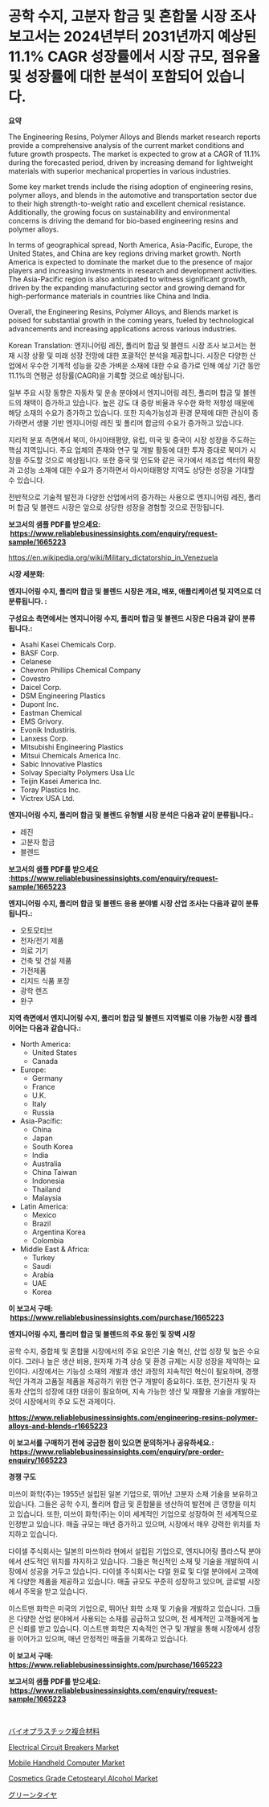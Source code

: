 <p><h1>공학 수지, 고분자 합금 및 혼합물 시장 조사 보고서는 2024년부터 2031년까지 예상된 11.1% CAGR 성장률에서 시장 규모, 점유율 및 성장률에 대한 분석이 포함되어 있습니다.</h1></p><p><strong>요약</strong></p>
<p><p>The Engineering Resins, Polymer Alloys and Blends market research reports provide a comprehensive analysis of the current market conditions and future growth prospects. The market is expected to grow at a CAGR of 11.1% during the forecasted period, driven by increasing demand for lightweight materials with superior mechanical properties in various industries.</p><p>Some key market trends include the rising adoption of engineering resins, polymer alloys, and blends in the automotive and transportation sector due to their high strength-to-weight ratio and excellent chemical resistance. Additionally, the growing focus on sustainability and environmental concerns is driving the demand for bio-based engineering resins and polymer alloys.</p><p>In terms of geographical spread, North America, Asia-Pacific, Europe, the United States, and China are key regions driving market growth. North America is expected to dominate the market due to the presence of major players and increasing investments in research and development activities. The Asia-Pacific region is also anticipated to witness significant growth, driven by the expanding manufacturing sector and growing demand for high-performance materials in countries like China and India.</p><p>Overall, the Engineering Resins, Polymer Alloys, and Blends market is poised for substantial growth in the coming years, fueled by technological advancements and increasing applications across various industries.</p><p>Korean Translation: 엔지니어링 레진, 폴리머 합금 및 블렌드 시장 조사 보고서는 현재 시장 상황 및 미래 성장 전망에 대한 포괄적인 분석을 제공합니다. 시장은 다양한 산업에서 우수한 기계적 성능을 갖춘 가벼운 소재에 대한 수요 증가로 인해 예상 기간 동안 11.1%의 연평균 성장률(CAGR)을 기록할 것으로 예상됩니다.</p><p>일부 주요 시장 동향은 자동차 및 운송 분야에서 엔지니어링 레진, 폴리머 합금 및 블렌드의 채택이 증가하고 있습니다. 높은 강도 대 중량 비율과 우수한 화학 저항성 때문에 해당 소재의 수요가 증가하고 있습니다. 또한 지속가능성과 환경 문제에 대한 관심이 증가하면서 생물 기반 엔지니어링 레진 및 폴리머 합금의 수요가 증가하고 있습니다.</p><p>지리적 분포 측면에서 북미, 아시아태평양, 유럽, 미국 및 중국이 시장 성장을 주도하는 핵심 지역입니다. 주요 업체의 존재와 연구 및 개발 활동에 대한 투자 증대로 북미가 시장을 주도할 것으로 예상됩니다. 또한 중국 및 인도와 같은 국가에서 제조업 섹터의 확장과 고성능 소재에 대한 수요가 증가하면서 아시아태평양 지역도 상당한 성장을 기대할 수 있습니다.</p><p>전반적으로 기술적 발전과 다양한 산업에서의 증가하는 사용으로 엔지니어링 레진, 폴리머 합금 및 블렌드 시장은 앞으로 상당한 성장을 경험할 것으로 전망됩니다.</p></p>
<p><strong>보고서의 샘플 PDF를 받으세요: &nbsp;<a href="https://www.reliablebusinessinsights.com/enquiry/request-sample/1665223">https://www.reliablebusinessinsights.com/enquiry/request-sample/1665223</a></strong></p>
<p><a href="https://en.wikipedia.org/wiki/Military_dictatorship_in_Venezuela">https://en.wikipedia.org/wiki/Military_dictatorship_in_Venezuela</a></p>
<p><strong>시장 세분화:</strong></p>
<p><strong> 엔지니어링 수지, 폴리머 합금 및 블렌드 시장은 개요, 배포, 애플리케이션 및 지역으로 더 분류됩니다. :</strong></p>
<p><strong>구성요소 측면에서는 엔지니어링 수지, 폴리머 합금 및 블렌드 시장은 다음과 같이 분류됩니다.:</strong></p>
<p><ul><li>Asahi Kasei Chemicals Corp.</li><li>BASF Corp.</li><li>Celanese</li><li>Chevron Phillips Chemical Company</li><li>Covestro</li><li>Daicel Corp.</li><li>DSM Engineering Plastics</li><li>Dupont Inc.</li><li>Eastman Chemical</li><li>EMS Grivory.</li><li>Evonik Industiris.</li><li>Lanxess Corp.</li><li>Mitsubishi Engineering Plastics</li><li>Mitsui Chemicals America Inc.</li><li>Sabic Innovative Plastics</li><li>Solvay Specialty Polymers Usa Llc</li><li>Teijin Kasei America Inc.</li><li>Toray Plastics Inc.</li><li>Victrex USA Ltd.</li></ul></p>
<p><strong> 엔지니어링 수지, 폴리머 합금 및 블렌드 유형별 시장 분석은 다음과 같이 분류됩니다.:</strong></p>
<p><ul><li>레진</li><li>고분자 합금</li><li>블렌드</li></ul></p>
<p><strong>보고서의 샘플 PDF를 받으세요 :<a href="https://www.reliablebusinessinsights.com/enquiry/request-sample/1665223">https://www.reliablebusinessinsights.com/enquiry/request-sample/1665223</a></strong></p>
<p><strong> 엔지니어링 수지, 폴리머 합금 및 블렌드 응용 분야별 시장 산업 조사는 다음과 같이 분류됩니다.:</strong></p>
<p><ul><li>오토모티브</li><li>전자/전기 제품</li><li>의료 기기</li><li>건축 및 건설 제품</li><li>가전제품</li><li>리지드 식품 포장</li><li>광학 렌즈</li><li>완구</li></ul></p>
<p><strong>지역 측면에서 엔지니어링 수지, 폴리머 합금 및 블렌드 지역별로 이용 가능한 시장 플레이어는 다음과 같습니다.:</strong></p>
<p><ul>
    <li>
        North America:
        <ul>
            <li>United States</li>
            <li>Canada</li>
        </ul>
    </li>
    <li>
        Europe:
        <ul>
            <li>Germany</li>
            <li>France</li>
            <li>U.K.</li>
            <li>Italy</li>
            <li>Russia</li>
        </ul>
    </li>
    <li>
        Asia-Pacific:
        <ul>
            <li>China</li>
            <li>Japan</li>
            <li>South Korea</li>
            <li>India</li>
            <li>Australia</li>
            <li>China Taiwan</li>
            <li>Indonesia</li>
            <li>Thailand</li>
            <li>Malaysia</li>
        </ul>
    </li>
    <li>
        Latin America:
        <ul>
            <li>Mexico</li>
            <li>Brazil</li>
            <li>Argentina Korea</li>
            <li>Colombia</li>
        </ul>
    </li>
    <li>
        Middle East & Africa:
        <ul>
            <li>Turkey</li>
            <li>Saudi</li>
            <li>Arabia</li>
            <li>UAE</li>
            <li>Korea</li>
        </ul>
    </li>
    </ul></p>
<p><strong>이 보고서 구매: &nbsp;<a href="https://www.reliablebusinessinsights.com/purchase/1665223">https://www.reliablebusinessinsights.com/purchase/1665223</a></strong></p>
<p><strong>엔지니어링 수지, 폴리머 합금 및 블렌드의 주요 동인 및 장벽 시장</strong></p>
<p><p>공학 수지, 중합체 및 혼합물 시장에서의 주요 요인은 기술 혁신, 산업 성장 및 높은 수요이다. 그러나 높은 생산 비용, 원자재 가격 상승 및 환경 규제는 시장 성장을 제약하는 요인이다. 시장에서는 기능성 소재의 개발과 생산 과정의 지속적인 혁신이 필요하며, 경쟁적인 가격과 고품질 제품을 제공하기 위한 연구 개발이 중요하다. 또한, 전기전자 및 자동차 산업의 성장에 대한 대응이 필요하며, 지속 가능한 생산 및 재활용 기술을 개발하는 것이 시장에서의 주요 도전 과제이다.</p></p>
<p><strong><a href="https://www.reliablebusinessinsights.com/engineering-resins-polymer-alloys-and-blends-r1665223">https://www.reliablebusinessinsights.com/engineering-resins-polymer-alloys-and-blends-r1665223</a></strong></p>
<p><strong>이 보고서를 구매하기 전에 궁금한 점이 있으면 문의하거나 공유하세요.: &nbsp;<a href="https://www.reliablebusinessinsights.com/enquiry/pre-order-enquiry/1665223">https://www.reliablebusinessinsights.com/enquiry/pre-order-enquiry/1665223</a></strong></p>
<p><strong>경쟁 구도</strong></p>
<p><p>미쓰이 화학(주)는 1955년 설립된 일본 기업으로, 뛰어난 고분자 소재 기술을 보유하고 있습니다. 그들은 공학 수지, 폴리머 합금 및 혼합물을 생산하여 발전에 큰 영향을 미치고 있습니다. 또한, 미쓰이 화학(주)는 이미 세계적인 기업으로 성장하여 전 세계적으로 인정받고 있습니다. 매출 규모는 매년 증가하고 있으며, 시장에서 매우 강력한 위치를 차지하고 있습니다.</p><p>다이셀 주식회사는 일본의 마쓰하라 현에서 설립된 기업으로, 엔지니어링 플라스틱 분야에서 선도적인 위치를 차지하고 있습니다. 그들은 혁신적인 소재 및 기술을 개발하여 시장에서 성공을 거두고 있습니다. 다이셀 주식회사는 다얼 원료 및 다얼 분야에서 고객에게 다양한 제품을 제공하고 있습니다. 매출 규모도 꾸준히 성장하고 있으며, 글로벌 시장에서 주목을 받고 있습니다.</p><p>이스트맨 화학은 미국의 기업으로, 뛰어난 화학 소재 및 기술을 개발하고 있습니다. 그들은 다양한 산업 분야에서 사용되는 소재를 공급하고 있으며, 전 세계적인 고객들에게 높은 신뢰를 받고 있습니다. 이스트맨 화학은 지속적인 연구 및 개발을 통해 시장에서 성장을 이어가고 있으며, 매년 안정적인 매출을 기록하고 있습니다.</p></p>
<p><strong>이 보고서 구매: &nbsp; <a href="https://www.reliablebusinessinsights.com/purchase/1665223">https://www.reliablebusinessinsights.com/purchase/1665223</a></strong></p>
<p><strong>보고서의 샘플 PDF를 받으세요: &nbsp;<a href="https://www.reliablebusinessinsights.com/enquiry/request-sample/1665223">https://www.reliablebusinessinsights.com/enquiry/request-sample/1665223</a></strong><strong></strong></p>
<p>&nbsp;</p>
<p><p><a href="https://github.com/oqoeusbvpadwjs08/Market-Research-Report-List-2/blob/main/4436589138475.md">バイオプラスチック複合材料</a></p><p><a href="https://issuu.com/reportprime-2/docs/electrical-circuit-breakers-market-size-2030.pptx">Electrical Circuit Breakers Market</a></p><p><a href="https://issuu.com/reportprime-2/docs/mobile-handheld-computer-market-size-2030.pptx">Mobile Handheld Computer Market</a></p><p><a href="https://github.com/Paul14Anderson63/Market-Research-Report-List-4/blob/main/cosmetics-grade-cetostearyl-alcohol-market.md">Cosmetics Grade Cetostearyl Alcohol Market</a></p><p><a href="https://github.com/KaliMetz2023/Market-Research-Report-List-1/blob/main/2233289138474.md">グリーンタイヤ</a></p></p>